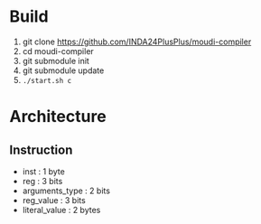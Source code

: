 # Build

1. git clone https://github.com/INDA24PlusPlus/moudi-compiler
2. cd moudi-compiler
3. git submodule init
4. git submodule update
5. ```./start.sh c```


# Architecture

## Instruction

- inst : 1 byte
- reg : 3 bits
- arguments_type : 2 bits
- reg_value : 3 bits
- literal_value : 2 bytes

